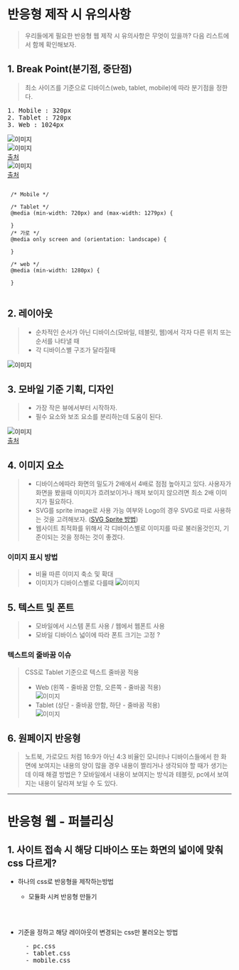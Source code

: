 # 반응형 제작 시 유의사항  
> 우리들에게 필요한 반응형 웹 제작 시 유의사항은 무엇이 있을까? 다음 리스트에서 함께 확인해보자.  

## 1. Break Point(분기점, 중단점)
> 최소 사이즈를 기준으로 디바이스(web, tablet, mobile)에 따라 분기점을 정한다.  
<pre>
1. Mobile : 320px
2. Tablet : 720px
3. Web : 1024px
</pre>

![이미지](/img/responsive-breakpoint01.png)  
![이미지](/img/responsive-breakpoint02.png)  
[출처](https://uxplanet.org/responsive-design-best-practices-c6d3f5fd163b)  
![이미지](/img/responsive-breakpoint03.jpg)  
[출처](http://brand-maestro.com/place-powerful-breakpoints-responsive-web-design/)

<pre>
<code>
 /* Mobile */

 /* Tablet */
 @media (min-width: 720px) and (max-width: 1279px) {

 }
 /* 가로 */
 @media only screen and (orientation: landscape) {

 }

 /* web */
 @media (min-width: 1280px) {

 }
</code>
</pre>

## 2. 레이아웃  
> * 순차적인 순서가 아닌 디바이스(모바일, 테블릿, 웹)에서 각자 다른 위치 또는 순서를 나타낼 때  
> * 각 디바이스별 구조가 달라질때

![이미지](/img/layout.jpg)  

## 3. 모바일 기준 기획, 디자인  
> * 가장 작은 뷰에서부터 시작하자.  
> * 필수 요소와 보조 요소를 분리하는데 도움이 된다.

![이미지](/img/design-mobile-first.png)  
[출처](https://uxplanet.org/responsive-design-best-practices-c6d3f5fd163b)  


## 4. 이미지 요소  
> * 디바이스에따라 화면의 밀도가 2배에서 4배로 점점 높아지고 있다. 사용자가 화면을 봤을때 이미지가 흐려보이거나 깨져 보이지 않으려면 최소 2배 이미지가 필요하다.  
> * SVG를 sprite image로 사용 가능 여부와 Logo의 경우 SVG로 따로 사용하는 것을 고려해보자.
> ([SVG Sprite 방법](https://a11y.gitbook.io/graphics-aria/svg-graphics/sprites))
> * 웹사이트 최적화를 위해서 각 디바이스별로 이미지를 따로 불러올것인지, 기준이되는 것을 정하는 것이 좋겠다.  

### 이미지 표시 방법
> * 비율 따른 이미지 축소 및 확대
> * 이미지가 디바이스별로 다를때
> ![이미지](/img/image.jpg) 


## 5. 텍스트 및 폰트  
> * 모바일에서 시스템 폰트 사용 / 웹에서 웹폰트 사용  
> * 모바일 디바이스 넓이에 따라 폰트 크기는 고정 ?  

### 텍스트의 줄바꿈 이슈  
> CSS로 Tablet 기준으로 텍스트 줄바꿈 적용
> * Web (왼쪽 - 줄바꿈 안함, 오른쪽 - 줄바꿈 적용)  
> ![이미지](/img/text.jpg) 
> * Tablet (상단 - 줄바꿈 안함, 하단 - 줄바꿈 적용)    
> ![이미지](/img/text-nowrap.jpg)  

## 6. 원페이지 반응형
> 노트북, 가로모드 처럼 16:9가 아닌 4:3 비율인 모니터나 디바이스들에서 한 화면에 보여지는 내용의 양이 많을 경우 내용이 짤리거나 생각되야 할 때가 생기는데 이때 해결 방법은 ? 모바일에서 내용이 보여지는 방식과 테블릿, pc에서 보여지는 내용이 달라져 보일 수 도 있다.

--------------------------

# 반응형 웹 - 퍼블리싱

## 1. 사이트 접속 시 해당 디바이스 또는 화면의 넓이에 맞춰 css 다르게?  
* 하나의 css로 반응형을 제작하는방법
    * 모듈화 시켜 반응형 만들기
    <pre>

    </pre>

* 기준을 정하고 해당 레이아웃이 변경되는 css만 불러오는 방법
    <pre>
    - pc.css
    - tablet.css
    - mobile.css
    </pre>
